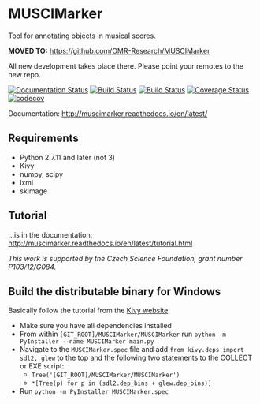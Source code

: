 # MUSCIMarker

Tool for annotating objects in musical scores.

**MOVED TO:** https://github.com/OMR-Research/MUSCIMarker

All new development takes place there. Please point your remotes to the
new repo.


[![Documentation Status](https://readthedocs.org/projects/muscimarker/badge/?version=latest)](https://muscimarker.readthedocs.io/en/latest/index.html)
[![Build Status](https://travis-ci.org/OMR-Research/MUSCIMarker.svg?branch=develop)](https://travis-ci.org/OMR-Research/MUSCIMarker)
[![Build Status](https://dev.azure.com/OMR-Research/MUSCIMarker/_apis/build/status/OMR-Research.MUSCIMarker)](https://dev.azure.com/OMR-Research/MUSCIMarker/_build/latest?definitionId=1)
[![Coverage Status](https://coveralls.io/repos/github/OMR-Research/MUSCIMarker/badge.svg?branch=develop)](https://coveralls.io/github/OMR-Research/MUSCIMarker?branch=develop)
[![codecov](https://codecov.io/gh/OMR-Research/MUSCIMarker/branch/develop/graph/badge.svg)](https://codecov.io/gh/OMR-Research/MUSCIMarker)


Documentation: http://muscimarker.readthedocs.io/en/latest/

## Requirements

* Python 2.7.11 and later (not 3)
* Kivy
* numpy, scipy
* lxml
* skimage

## Tutorial

...is in the documentation:  http://muscimarker.readthedocs.io/en/latest/tutorial.html

*This work is supported by the Czech Science Foundation, grant number P103/12/G084.*

## Build the distributable binary for Windows

Basically follow the tutorial from the [Kivy website](https://kivy.org/docs/guide/packaging-windows.html):

- Make sure you have all dependencies installed
- From within `[GIT_ROOT]/MUSCIMarker/MUSCIMarker` run `python -m PyInstaller --name MUSCIMarker main.py`
- Navigate to the `MUSCIMarker.spec` file and add `from kivy.deps import sdl2, glew` to the top and the following two statements to the COLLECT or EXE script:
    - `Tree('[GIT_ROOT]/MUSCIMarker/MUSCIMarker')`
    - `*[Tree(p) for p in (sdl2.dep_bins + glew.dep_bins)]`
- Run `python -m PyInstaller MUSCIMarker.spec`